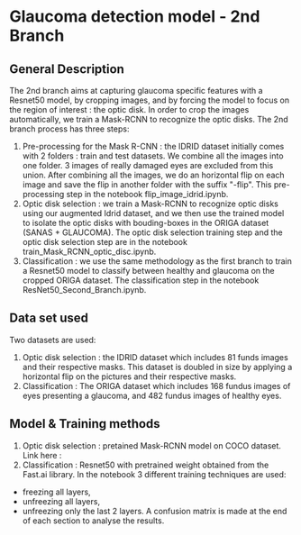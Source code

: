 # Glaucoma detection model - 2nd Branch

## General Description
The 2nd branch aims at capturing glaucoma specific features with a Resnet50 model, by cropping images, and by forcing the model to focus on the region of interest : the optic disk. In order to crop the images automatically, we train a Mask-RCNN to recognize the optic disks.
The 2nd branch process has three steps:
1. Pre-processing for the Mask R-CNN : the IDRID dataset initially comes with 2 folders : train and test datasets. We combine all the images into one folder. 3 images of really damaged eyes are excluded from this union. After combining all the images, we do an horizontal flip on each image and save the flip in another folder with the suffix "-flip". This pre-processing step in the notebook flip_image_idrid.ipynb.
2. Optic disk selection : we train a Mask-RCNN to recognize optic disks using our augmented Idrid dataset, and we then use the trained model to isolate the optic disks with bouding-boxes in the ORIGA dataset (SANAS + GLAUCOMA). The optic disk selection training step and the optic disk selection step are in the notebook train_Mask_RCNN_optic_disc.ipynb.
3. Classification : we use the same methodology as the first branch to train a Resnet50 model to classify between healthy and glaucoma on the cropped ORIGA dataset.
The classification step in the notebook ResNet50_Second_Branch.ipynb.

## Data set used
Two datasets are used:
1. Optic disk selection : the IDRID dataset which includes 81 funds images and their respective masks. This dataset is doubled in size by applying a horizontal flip on the pictures and their respective masks.
2. Classification : The ORIGA dataset which includes 168 fundus images of eyes presenting a glaucoma, and 482 fundus images of healthy eyes.

## Model & Training methods
1. Optic disk selection : pretained Mask-RCNN model on COCO dataset. Link here : 
2. Classification : Resnet50 with pretrained weight obtained from the Fast.ai library. In the notebook 3 different training techniques are used: 
- freezing all layers, 
- unfreezing all layers, 
- unfreezing only the last 2 layers. 
A confusion matrix is made at the end of each section to analyse the results.
